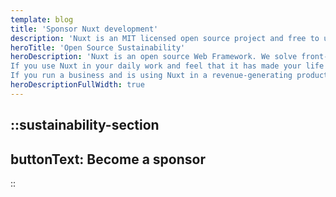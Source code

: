 ```yaml
---
template: blog
title: 'Sponsor Nuxt development'
description: 'Nuxt is an MIT licensed open source project and free to use. However, the maintenance effort is not sustainable without proper financial backing.'
heroTitle: 'Open Source Sustainability'
heroDescription: 'Nuxt is an open source Web Framework. We solve front-end development issues, using Vue.js, Node.js and a suite of other open source tools such as Webpack, Babel and PostCSS.
If you use Nuxt in your daily work and feel that it has made your life easier, please consider backing us.
If you run a business and is using Nuxt in a revenue-generating product, it makes business sense to sponsor Nuxt development: it ensures the project that your product relies on stays healthy and actively maintained. It can also help your exposure in the Nuxt community and makes it easier to attract Nuxt developers.'
heroDescriptionFullWidth: true
---
```


::sustainability-section
---
buttonText: Become a sponsor
---
::
